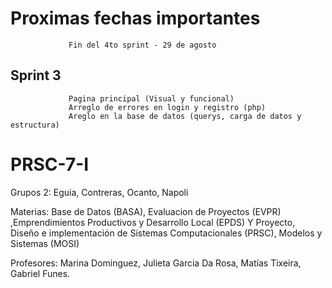 # Proximas fechas importantes 
  
                 Fin del 4to sprint - 29 de agosto 

## Sprint 3 
                 Pagina principal (Visual y funcional)
                 Arreglo de errores en login y registro (php)
                 Areglo en la base de datos (querys, carga de datos y estructura)

# PRSC-7-I
Grupos 2: Eguia, Contreras, Ocanto, Napoli

Materias: Base de Datos (BASA), Evaluacion de Proyectos (EVPR) ,Emprendimientos Productivos y Desarrollo Local (EPDS) Y Proyecto, Diseño e implementación de Sistemas Computacionales (PRSC), Modelos y Sistemas (MOSI)

Profesores: Marina Dominguez, Julieta Garcia Da Rosa, Matías Tixeira, Gabriel Funes.
